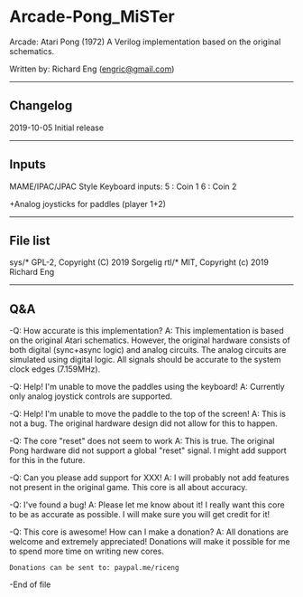 # Arcade-Pong_MiSTer

Arcade: Atari Pong (1972)
A Verilog implementation based on the original schematics.

Written by: Richard Eng (engric@gmail.com)

---------
Changelog
---------
  2019-10-05 Initial release

------
Inputs
------

MAME/IPAC/JPAC Style Keyboard inputs:
    5   : Coin 1
    6   : Coin 2

+Analog joysticks for paddles (player 1+2)

---------
File list
---------

sys/*     GPL-2, Copyright (C) 2019 Sorgelig
rtl/*     MIT, Copyright (c) 2019 Richard Eng

---
Q&A
---

-Q: How accurate is this implementation?
 A: This implementation is based on the original Atari schematics. However, the
    original hardware consists of both digital (sync+async logic) and analog circuits. The analog circuits
    are simulated using digital logic. All signals should be accurate to the system clock edges (7.159MHz).

-Q: Help! I'm unable to move the paddles using the keyboard!
 A: Currently only analog joystick controls are supported.

-Q: Help! I'm unable to move the paddle to the top of the screen!
 A: This is not a bug. The original hardware design did not allow for this to happen.

-Q: The core "reset" does not seem to work
 A: This is true. The original Pong hardware did not support a global "reset" signal.
    I might add support for this in the future.

-Q: Can you please add support for XXX!
 A: I will probably not add features not present in the original game.
    This core is all about accuracy. 

-Q: I've found a bug!
 A: Please let me know about it! I really want this core to be as accurate as possible.
    I will make sure you will get credit for it!

-Q: This core is awesome! How can I make a donation?
 A: All donations are welcome and extremely appreciated! Donations will make it possible
    for me to spend more time on writing new cores.

    Donations can be sent to: paypal.me/riceng


-End of file
